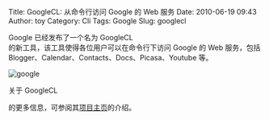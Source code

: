 Title: GoogleCL: 从命令行访问 Google 的 Web 服务
Date: 2010-06-19 09:43
Author: toy
Category: Cli
Tags: Google
Slug: googlecl

Google 已经发布了一个名为 GoogleCL  
的新工具，该工具使得各位用户可以在命令行下访问 Google 的 Web
服务，包括  
Blogger、Calendar、Contacts、Docs、Picasa、Youtube 等。

![google](http://i.linuxtoy.org/images/2010/06/google.png)

关于 GoogleCL  

的更多信息，可参阅其[项目主页](http://code.google.com/p/googlecl/)的介绍。
